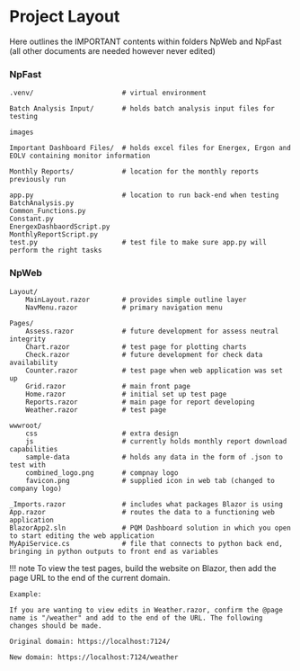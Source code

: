 # Project Layout

Here outlines the IMPORTANT contents within folders NpWeb and NpFast (all other documents are needed however never edited)

### NpFast
    .venv/                      # virtual environment
    
    Batch Analysis Input/       # holds batch analysis input files for testing

    images

    Important Dashboard Files/  # holds excel files for Energex, Ergon and EOLV containing monitor information

    Monthly Reports/            # location for the monthly reports previously run

    app.py                      # location to run back-end when testing
    BatchAnalysis.py
    Common_Functions.py
    Constant.py
    EnergexDashbaordScript.py
    MonthlyReportScript.py
    test.py                     # test file to make sure app.py will perform the right tasks


### NpWeb

    Layout/
        MainLayout.razor        # provides simple outline layer
        NavMenu.razor           # primary navigation menu

    Pages/
        Assess.razor            # future development for assess neutral integrity
        Chart.razor             # test page for plotting charts
        Check.razor             # future development for check data availability
        Counter.razor           # test page when web application was set up
        Grid.razor              # main front page 
        Home.razor              # initial set up test page
        Reports.razor           # main page for report developing
        Weather.razor           # test page

    wwwroot/
        css                     # extra design
        js                      # currently holds monthly report download capabilities
        sample-data             # holds any data in the form of .json to test with
        combined_logo.png       # compnay logo
        favicon.png             # supplied icon in web tab (changed to company logo)

    _Imports.razor              # includes what packages Blazor is using
    App.razor                   # routes the data to a functioning web application
    BlazorApp2.sln              # PQM Dashboard solution in which you open to start editing the web application
    MyApiService.cs             # file that connects to python back end, bringing in python outputs to front end as variables

!!! note
    To view the test pages, build the website on Blazor, then add the page URL to the end of the current domain.

    Example:
    
    If you are wanting to view edits in Weather.razor, confirm the @page name is "/weather" and add to the end of the URL. The following changes should be made.

    Original domain: https://localhost:7124/

    New domain: https://localhost:7124/weather